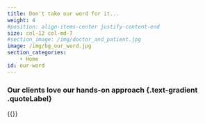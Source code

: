 ```yaml
---
title: Don't take our word for it...
weight: 4
#position: align-items-center justify-content-end
size: col-12 col-md-7
#section_image: /img/doctor_and_patient.jpg
image: /img/bg_our_word.jpg
section_categories:
    - Home
id: our-word
---
```


### Our clients love our hands-on approach {.text-gradient .quoteLabel}
{{<testimonials>}}
